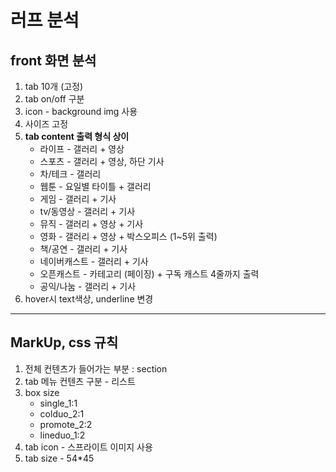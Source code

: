# 러프 분석
## front 화면 분석

1. tab 10개 (고정)
2. tab on/off 구분
3. icon - background img 사용
4. 사이즈 고정
5. **tab content 출력 형식 상이**
	* 라이프 - 갤러리 + 영상
	* 스포츠 - 갤러리 + 영상, 하단 기사
	* 차/테크 - 갤러리
	* 웹툰 - 요일별 타이틀 + 갤러리
	* 게임 - 갤러리 + 기사
	* tv/동영상 - 갤러리 + 기사
	* 뮤직 - 갤러리 + 영상 + 기사
	* 영화 - 갤러리 + 영상 + 박스오피스 (1~5위 출력)
	* 책/공연 - 갤러리 + 기사
	* 네이버캐스트 - 갤러리 + 기사
	* 오픈캐스트 - 카테고리 (페이징) + 구독 캐스트 4줄까지 출력
	* 공익/나눔 - 갤러리 + 기사
6. hover시 text색상, underline 변경
	
---

## MarkUp, css 규칙
1. 전체 컨텐츠가 들어가는 부분 : section
2. tab 메뉴 컨텐츠 구분 - 리스트
3. box size
	* single_1:1
	* colduo_2:1
	* promote_2:2
	* lineduo_1:2
4. tab icon - 스프라이트 이미지 사용
5. tab size - 54*45






	